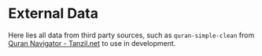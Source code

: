 # External Data 

Here lies all data from third party sources, such as `quran-simple-clean` from [Quran Navigator - Tanzil.net](https://tanzil.net/download/) to use in development.